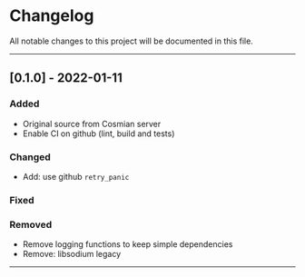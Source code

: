 # Changelog

All notable changes to this project will be documented in this file.

---
## [0.1.0] - 2022-01-11
### Added
- Original source from Cosmian server
- Enable CI on github (lint, build and tests)
### Changed
- Add: use github `retry_panic`
### Fixed
### Removed
- Remove logging functions to keep simple dependencies
- Remove: libsodium legacy
---
